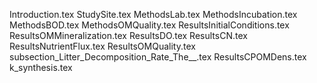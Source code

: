 Introduction.tex
StudySite.tex
MethodsLab.tex
MethodsIncubation.tex
MethodsBOD.tex
MethodsOMQuality.tex
ResultsInitialConditions.tex
ResultsOMMineralization.tex
ResultsDO.tex
ResultsCN.tex
ResultsNutrientFlux.tex
ResultsOMQuality.tex
subsection_Litter_Decomposition_Rate_The__.tex
ResultsCPOMDens.tex
k_synthesis.tex